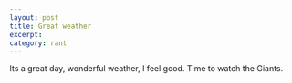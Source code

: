 ```yaml
---
layout: post
title: Great weather
excerpt: 
category: rant
---
```


<p>Its a great day, wonderful weather, I feel good.  Time to watch the Giants.</p>